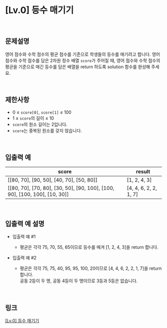 # [Lv.0] 등수 매기기

<br>

## 문제설명
영어 점수와 수학 점수의 평균 점수를 기준으로 학생들의 등수를 매기려고 합니다. 영어 점수와 수학 점수를 담은 2차원 정수 배열 `score`가 주어질 때, 영어 점수와 수학 점수의 평균을 기준으로 매긴 등수를 담은 배열을 return 하도록 solution 함수를 완성해 주세요.

<br>

## 제한사항
- 0 ≤ `score[0]`, `score[1]` ≤ 100
- 1 ≤ `score`의 길이 ≤ 10
- `score`의 원소 길이는 2입니다.
- `score`는 중복된 원소를 갖지 않습니다.

<br>

## 입출력 예
| score | result |
|---|---|
| [[80, 70], [90, 50], [40, 70], [50, 80]] | [1, 2, 4, 3] |
| [[80, 70], [70, 80], [30, 50], [90, 100], [100, 90], [100, 100], [10, 30]] | [4, 4, 6, 2, 2, 1, 7] |

<br>

## 입출력 예 설명
- 입출력 예 #1
    - 평균은 각각 75, 70, 55, 65이므로 등수를 매겨 [1, 2, 4, 3]을 return 합니다.

- 입출력 예 #2
    - 평균은 각각 75, 75, 40, 95, 95, 100, 20이므로 [4, 4, 6, 2, 2, 1, 7]을 return 합니다.<br>
    공동 2등이 두 명, 공동 4등이 두 명이므로 3등과 5등은 없습니다.

<br>

## 링크
[[Lv.0] 등수 매기기](https://school.programmers.co.kr/learn/courses/30/lessons/120882)
